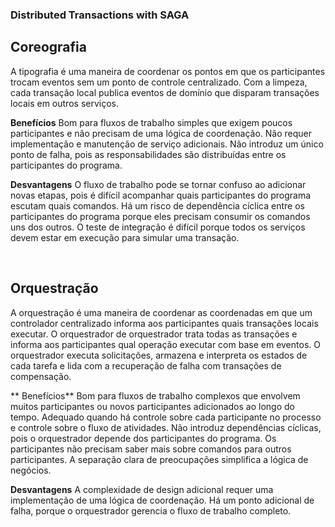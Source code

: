 ### Distributed Transactions with SAGA


## **Coreografia**
A tipografia é uma maneira de coordenar os pontos em que os participantes trocam eventos sem um ponto de controle centralizado. Com a limpeza, cada transação local publica eventos de domínio que disparam transações locais em outros serviços.

**Benefícios**
Bom para fluxos de trabalho simples que exigem poucos participantes e não precisam de uma lógica de coordenação.
Não requer implementação e manutenção de serviço adicionais.
Não introduz um único ponto de falha, pois as responsabilidades são distribuídas entre os participantes do programa.

**Desvantagens**
O fluxo de trabalho pode se tornar confuso ao adicionar novas etapas, pois é difícil acompanhar quais participantes do programa escutam quais comandos.
Há um risco de dependência cíclica entre os participantes do programa porque eles precisam consumir os comandos uns dos outros.
O teste de integração é difícil porque todos os serviços devem estar em execução para simular uma transação.

<br>

## **Orquestração**
A orquestração é uma maneira de coordenar as coordenadas em que um controlador centralizado informa aos participantes quais transações locais executar. O orquestrador de orquestrador trata todas as transações e informa aos participantes qual operação executar com base em eventos. O orquestrador executa solicitações, armazena e interpreta os estados de cada tarefa e lida com a recuperação de falha com transações de compensação.

**
Benefícios**
Bom para fluxos de trabalho complexos que envolvem muitos participantes ou novos participantes adicionados ao longo do tempo.
Adequado quando há controle sobre cada participante no processo e controle sobre o fluxo de atividades.
Não introduz dependências cíclicas, pois o orquestrador depende dos participantes do programa.
Os participantes não precisam saber mais sobre comandos para outros participantes. A separação clara de preocupações simplifica a lógica de negócios.


**Desvantagens**
A complexidade de design adicional requer uma implementação de uma lógica de coordenação.
Há um ponto adicional de falha, porque o orquestrador gerencia o fluxo de trabalho completo.
